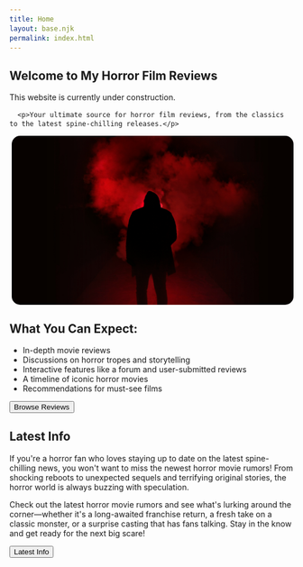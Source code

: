 ```yaml
---
title: Home 
layout: base.njk
permalink: index.html
---
```


<main> 
<div class="main-content-wrapper">





 <h2> Welcome to My Horror Film Reviews </h2>

<p> This website is currently under construction. </p>

      <p>Your ultimate source for horror film reviews, from the classics to the latest spine-chilling releases.</p>


<img src="images/clip1.jpg" alt="movie reel" style="width:500px; height:300px; display: block; margin-left: auto; border-radius: 15px">



 <section class="intro">
        <h2>What You Can Expect:</h2>
                <ul>
                    <li>In-depth movie reviews</li>
                    <li>Discussions on horror tropes and storytelling</li>
                    <li>Interactive features like a forum and user-submitted reviews</li>
                    <li>A timeline of iconic horror movies</li>
                    <li>Recommendations for must-see films</li>
                </ul>
   <button type="button" onclick="location.href='movie.html'">Browse Reviews</button>


<section class="latest">
        <h2>Latest Info </h2>
        <p>
If you're a horror fan who loves staying up to date on the latest spine-chilling news, you won't want to miss the newest horror movie rumors! From shocking reboots to unexpected sequels and terrifying original stories, the horror world is always buzzing with speculation.  

Check out the latest horror movie rumors and see what's lurking around the corner—whether it's a long-awaited franchise return, a fresh take on a classic monster, or a surprise casting that has fans talking. Stay in the know and get ready for the next big scare!

 </p>
       <button type="button" onclick="location.href='latest.html'"> Latest Info </button>
 </section>
</section>
</div>
</main>


